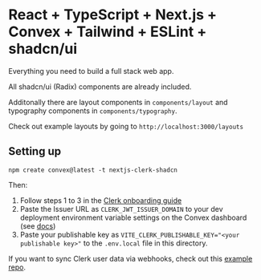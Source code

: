 # React + TypeScript + Next.js + Convex + Tailwind + ESLint + shadcn/ui

Everything you need to build a full stack web app.

All shadcn/ui (Radix) components are already included.

Additonally there are layout components in `components/layout` and typography components in `components/typography`.

Check out example layouts by going to `http://localhost:3000/layouts`

## Setting up

```
npm create convex@latest -t nextjs-clerk-shadcn
```

Then:

1. Follow steps 1 to 3 in the [Clerk onboarding guide](https://docs.convex.dev/auth/clerk#get-started)
2. Paste the Issuer URL as `CLERK_JWT_ISSUER_DOMAIN` to your dev deployment environment variable settings on the Convex dashboard (see [docs](https://docs.convex.dev/auth/clerk#configuring-dev-and-prod-instances))
3. Paste your publishable key as `VITE_CLERK_PUBLISHABLE_KEY="<your publishable key>"` to the `.env.local` file in this directory.

If you want to sync Clerk user data via webhooks, check out this [example repo](https://github.com/thomasballinger/convex-clerk-users-table/).
